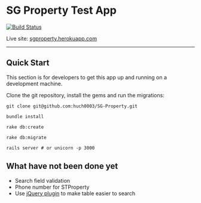 # SG Property Test App
[![Build Status](https://travis-ci.org/huchenme/SG-Property.png?branch=master)](https://travis-ci.org/huchenme/SG-Property)

Live site: [sgproperty.herokuapp.com](http://sgproperty.herokuapp.com "live site")

---

## Quick Start

This section is for developers to get this app up and running on a development machine.

Clone the git repository, install the gems and run the migrations:

```
git clone git@github.com:huch0003/SG-Property.git

bundle install

rake db:create

rake db:migrate

rails server # or unicorn -p 3000
```

## What have not been done yet

* Search field validation
* Phone number for STProperty
* Use [jQuery plugin](http://www.datatables.net/ "DataTables (table plug-in for jQuery)") to make table easier to search